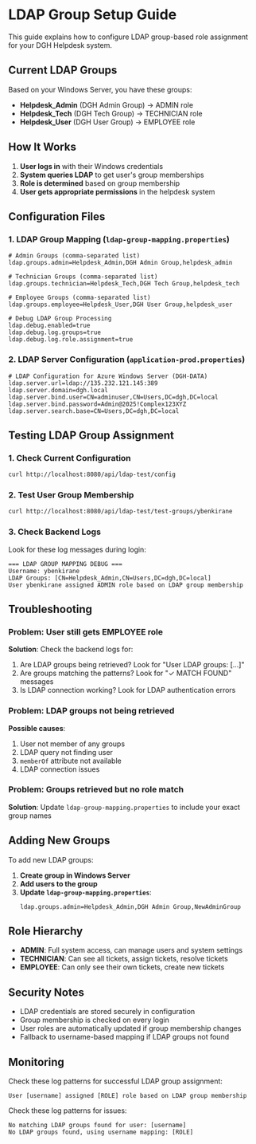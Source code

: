 # LDAP Group Setup Guide

This guide explains how to configure LDAP group-based role assignment for your DGH Helpdesk system.

## Current LDAP Groups

Based on your Windows Server, you have these groups:
- **Helpdesk_Admin** (DGH Admin Group) → ADMIN role
- **Helpdesk_Tech** (DGH Tech Group) → TECHNICIAN role  
- **Helpdesk_User** (DGH User Group) → EMPLOYEE role

## How It Works

1. **User logs in** with their Windows credentials
2. **System queries LDAP** to get user's group memberships
3. **Role is determined** based on group membership
4. **User gets appropriate permissions** in the helpdesk system

## Configuration Files

### 1. LDAP Group Mapping (`ldap-group-mapping.properties`)
```properties
# Admin Groups (comma-separated list)
ldap.groups.admin=Helpdesk_Admin,DGH Admin Group,helpdesk_admin

# Technician Groups (comma-separated list)  
ldap.groups.technician=Helpdesk_Tech,DGH Tech Group,helpdesk_tech

# Employee Groups (comma-separated list)
ldap.groups.employee=Helpdesk_User,DGH User Group,helpdesk_user

# Debug LDAP Group Processing
ldap.debug.enabled=true
ldap.debug.log.groups=true
ldap.debug.log.role.assignment=true
```

### 2. LDAP Server Configuration (`application-prod.properties`)
```properties
# LDAP Configuration for Azure Windows Server (DGH-DATA)
ldap.server.url=ldap://135.232.121.145:389
ldap.server.domain=dgh.local
ldap.server.bind.user=CN=adminuser,CN=Users,DC=dgh,DC=local
ldap.server.bind.password=Admin@2025!Complex123XYZ
ldap.server.search.base=CN=Users,DC=dgh,DC=local
```

## Testing LDAP Group Assignment

### 1. Check Current Configuration
```bash
curl http://localhost:8080/api/ldap-test/config
```

### 2. Test User Group Membership
```bash
curl http://localhost:8080/api/ldap-test/test-groups/ybenkirane
```

### 3. Check Backend Logs
Look for these log messages during login:
```
=== LDAP GROUP MAPPING DEBUG ===
Username: ybenkirane
LDAP Groups: [CN=Helpdesk_Admin,CN=Users,DC=dgh,DC=local]
User ybenkirane assigned ADMIN role based on LDAP group membership
```

## Troubleshooting

### Problem: User still gets EMPLOYEE role
**Solution**: Check the backend logs for:
1. Are LDAP groups being retrieved? Look for "User LDAP groups: [...]"
2. Are groups matching the patterns? Look for "✓ MATCH FOUND" messages
3. Is LDAP connection working? Look for LDAP authentication errors

### Problem: LDAP groups not being retrieved
**Possible causes**:
1. User not member of any groups
2. LDAP query not finding user
3. `memberOf` attribute not available
4. LDAP connection issues

### Problem: Groups retrieved but no role match
**Solution**: Update `ldap-group-mapping.properties` to include your exact group names

## Adding New Groups

To add new LDAP groups:

1. **Create group in Windows Server**
2. **Add users to the group**
3. **Update `ldap-group-mapping.properties`**:
   ```properties
   ldap.groups.admin=Helpdesk_Admin,DGH Admin Group,NewAdminGroup
   ```

## Role Hierarchy

- **ADMIN**: Full system access, can manage users and system settings
- **TECHNICIAN**: Can see all tickets, assign tickets, resolve tickets
- **EMPLOYEE**: Can only see their own tickets, create new tickets

## Security Notes

- LDAP credentials are stored securely in configuration
- Group membership is checked on every login
- User roles are automatically updated if group membership changes
- Fallback to username-based mapping if LDAP groups not found

## Monitoring

Check these log patterns for successful LDAP group assignment:
```
User [username] assigned [ROLE] role based on LDAP group membership
```

Check these log patterns for issues:
```
No matching LDAP groups found for user: [username]
No LDAP groups found, using username mapping: [ROLE]
```

